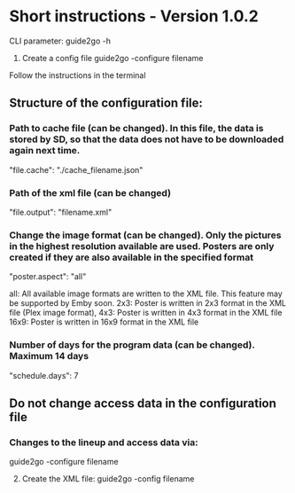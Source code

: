 # Short instructions - Version 1.0.2

CLI parameter:
guide2go -h

1. Create a config file
guide2go -configure filename

Follow the instructions in the terminal

## Structure of the configuration file:

### Path to cache file (can be changed). In this file, the data is stored by SD, so that the data does not have to be downloaded again next time.

"file.cache": "./cache_filename.json" 

### Path of the xml file (can be changed)

"file.output": "filename.xml"


### Change the image format (can be changed). Only the pictures in the highest resolution available are used. Posters are only created if they are also available in the specified format

"poster.aspect": "all"

all:  All available image formats are written to the XML file. This feature may be supported by Emby soon.
2x3:  Poster is written in 2x3 format in the XML file (Plex image format), 
4x3:  Poster is written in 4x3 format in the XML file
16x9: Poster is written in 16x9 format in the XML file

### Number of days for the program data (can be changed). Maximum 14 days

"schedule.days": 7

## Do not change access data in the configuration file
### Changes to the lineup and access data via:

guide2go -configure filename

2. Create the XML file:
guide2go -config filename